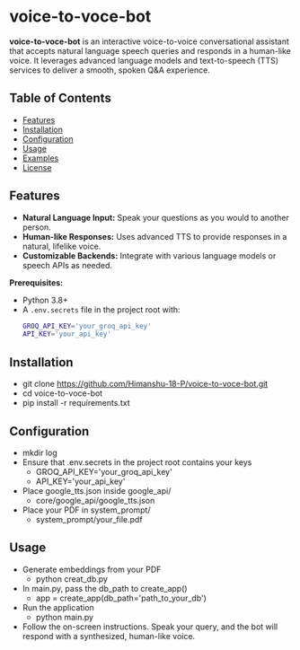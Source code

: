 # voice-to-voce-bot

**voice-to-voce-bot** is an interactive voice-to-voice conversational assistant that accepts natural language speech queries and responds in a human-like voice. It leverages advanced language models and text-to-speech (TTS) services to deliver a smooth, spoken Q&A experience.

## Table of Contents

- [Features](#features)
- [Installation](#installation)
- [Configuration](#configuration)
- [Usage](#usage)
- [Examples](#examples)
- [License](#license)

## Features

- **Natural Language Input:** Speak your questions as you would to another person.
- **Human-like Responses:** Uses advanced TTS to provide responses in a natural, lifelike voice.
- **Customizable Backends:** Integrate with various language models or speech APIs as needed.

**Prerequisites:**
- Python 3.8+
- A `.env.secrets` file in the project root with:
  ```bash
  GROQ_API_KEY='your_groq_api_key'
  API_KEY='your_api_key'

## Installation
- git clone https://github.com/Himanshu-18-P/voice-to-voce-bot.git
- cd voice-to-voce-bot
- pip install -r requirements.txt

## Configuration
- mkdir log
- Ensure that .env.secrets in the project root contains your keys
  - GROQ_API_KEY='your_groq_api_key'
  - API_KEY='your_api_key'
- Place google_tts.json inside google_api/
  - core/google_api/google_tts.json
- Place your PDF in system_prompt/
  - system_prompt/your_file.pdf

## Usage

- Generate embeddings from your PDF
  - python creat_db.py
- In main.py, pass the db_path to create_app()
  - app = create_app(db_path='path_to_your_db')
- Run the application
  - python main.py
- Follow the on-screen instructions. Speak your query, and the bot will respond with a synthesized, human-like voice.

